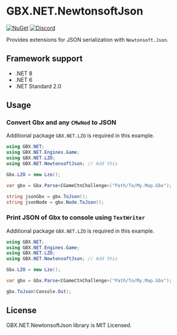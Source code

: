 # GBX.NET.NewtonsoftJson

[![NuGet](https://img.shields.io/nuget/vpre/GBX.NET.NewtonsoftJson?style=for-the-badge&logo=nuget)](https://www.nuget.org/packages/GBX.NET.NewtonsoftJson/)
[![Discord](https://img.shields.io/discord/1012862402611642448?style=for-the-badge&logo=discord)](https://discord.gg/tECTQcAWC9)

Provides extensions for JSON serialization with `Newtonsoft.Json`.

## Framework support

- .NET 8
- .NET 6
- .NET Standard 2.0

## Usage

### Convert Gbx and any `CMwNod` to JSON

Additional package `GBX.NET.LZO` is required in this example.

```cs
using GBX.NET;
using GBX.NET.Engines.Game;
using GBX.NET.LZO;
using GBX.NET.NewtonsoftJson; // Add this

Gbx.LZO = new Lzo();

var gbx = Gbx.Parse<CGameCtnChallenge>("Path/To/My.Map.Gbx");

string jsonGbx = gbx.ToJson();
string jsonNode = gbx.Node.ToJson();
```

### Print JSON of Gbx to console using `TextWriter`

Additional package `GBX.NET.LZO` is required in this example.

```cs
using GBX.NET;
using GBX.NET.Engines.Game;
using GBX.NET.LZO;
using GBX.NET.NewtonsoftJson; // Add this

Gbx.LZO = new Lzo();

var gbx = Gbx.Parse<CGameCtnChallenge>("Path/To/My.Map.Gbx");

gbx.ToJson(Console.Out);
```

## License

GBX.NET.NewtonsoftJson library is MIT Licensed.
